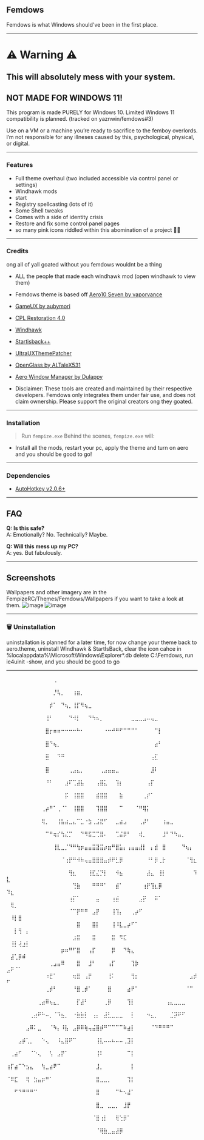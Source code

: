 ## Femdows
Femdows is what Windows should've been in the first place.

---

# ⚠ Warning ⚠
## This will absolutely mess with your system.
## NOT MADE FOR WINDOWS 11!
This program is made PURELY for Windows 10. Limited Windows 11 compatibility is planned. (tracked on yaznwin/femdows#3)

Use on a VM or a machine you’re ready to sacrifice to the femboy overlords.  
I’m not responsible for any illneses caused by this, psychological, physical, or digital.

---

### Features

-  Full theme overhaul (two included accessible via control panel or settings)
-  Windhawk mods
-  start
-  Registry spellcasting (lots of it)
-  Some Shell tweaks
-  Comes with a side of identity crisis
-  Restore and fix some control panel pages
-  so many pink icons riddled within this abomination of a project 🥀🥀
---
### Credits 
ong all of yall goated without you femdows wouldnt be a thing
- ALL the people that made each windhawk mod (open windhawk to view them)
- Femdows theme is based off [Aero10 Seven by vaporvance](https://www.deviantart.com/vaporvance/art/Aero10-for-Windows-10-1903-22H2-909711949) 
- [GameUX by aubymori](https://aubymori.github.io/#!/files/gameux)
- [CPL Restoration 4.0](https://winclassic.net/thread/1779/restoring-control-panel-pages-links)
- [Windhawk](https://windhawk.net)
- [Startisback++](https://www.startisback.com/)
- [UltraUXThemePatcher](https://mhoefs.eu/software_uxtheme.php?lang=en)
- [OpenGlass by ALTaleX531](https://github.com/ALTaleX531/OpenGlass)
- [Aero Window Manager by Dulappy](https://github.com/Dulappy/aero-window-manager)

- Disclaimer:
    These tools are created and maintained by their respective developers. Femdows only integrates them under fair use, and does not claim ownership. Please support the original creators ong they goated.
---

### Installation

> Run `fempize.exe`
Behind the scenes, `fempize.exe` will:
- Install all the mods, restart your pc, apply the theme and turn on aero and you should be good to go!

---

### Dependencies

- [AutoHotkey v2.0.6+](https://www.autohotkey.com/)

---

## FAQ

**Q: Is this safe?**  
A: Emotionally? No. Technically? Maybe.

**Q: Will this mess up my PC?**  
A: yes. But fabulously.

---
## Screenshots
Wallpapers and other imagery are in the FempizeRC/Themes/Femdows/Wallpapers if you want to take a look at them.
![image](https://github.com/user-attachments/assets/43b13672-d289-4c05-8ef7-e6ad10593ce8)
![image](https://github.com/user-attachments/assets/a8d8a8c1-89e7-407f-aae0-98c6ee95d725)

---

### 🗑️ Uninstallation
uninstallation is planned for a later time, 
for now change your theme back to aero.theme, uninstall Windhawk & StartIsBack, clear the icon cahce in %localappdata%\Microsoft\Windows\Explorer\*.db
delete C:\Femdows\, run ie4uinit -show, and you should be good to go 

---

⠀⠀⠀⠀⠀⠀⠀⠀⠀⠀⠀⠀⢀⠀⠀⠀⠀⠀⠀⠀⠀⠀⠀⠀⠀⠀⠀⠀⠀⠀⠀⠀⠀⠀⠀⠀⠀⠀⠀⠀⠀⠀⠀⠀⠀⠀⠀⠀⠀⠀⠀⠀⠀⠀⠀
⠀⠀⠀⠀⠀⠀⠀⠀⠀⠀⠀⠀⡘⢧⡀⠀⠀⢰⣶⡀⠀⠀⠀⠀⠀⠀⠀⠀⠀⠀⠀⠀⠀⠀⠀⠀⠀⠀⠀⠀⠀⠀⠀⠀⠀⠀⠀⠀⠀⠀⠀⠀⠀⠀⠀
⠀⠀⠀⠀⠀⠀⠀⠀⠀⠀⠀⡾⠁⠀⠙⢦⡀⢸⡏⠻⢦⣀⠀⠀⠀⠀⠀⠀⠀⠀⠀⠀⠀⠀⠀⠀⠀⠀⠀⠀⠀⠀⠀⠀⠀⠀⠀⠀⠀⠀⠀⠀⠀⠀⠀
⠀⠀⠀⠀⠀⠀⠀⠀⠀⠀⢸⠃⠀⠀⠀⠀⠙⠺⡇⠀⠀⠙⠳⠦⡀⠀⠀⠀⠀⠀⠀⠀⣀⣀⣀⣠⠤⢤⣀⠀⠀⠀⠀⠀⠀⠀⠀⠀⠀⠀⠀⠀⠀⠀⠀
⠀⠀⠀⠀⠀⠀⠀⠀⠀⠀⣿⡖⠶⠶⠒⠒⠒⠒⠓⠂⠀⠀⠀⠀⠀⠐⠒⠚⠛⠋⠉⠉⠉⠁⠀⠀⠀⠀⠉⡇⠀⠀⠀⠀⠀⠀⠀⠀⠀⠀⠀⠀⠀⠀⠀
⠀⠀⠀⠀⠀⠀⠀⠀⠀⠀⣿⠙⢦⡀⠀⠀⠀⠀⠀⠀⠀⠀⠀⠀⠀⠀⠀⠀⠀⠀⠀⠀⠀⠀⠀⠀⠀⠀⣴⠃⠀⠀⠀⠀⠀⠀⠀⠀⠀⠀⠀⠀⠀⠀⠀
⠀⠀⠀⠀⠀⠀⠀⠀⠀⠀⣿⠀⠀⠙⠛⠀⠀⠀⠀⠀⠀⠀⠀⠀⠀⠀⠀⠀⠀⠀⠀⠀⠀⠀⠀⠀⠀⢠⣏⠀⠀⠀⠀⠀⠀⠀⠀⠀⠀⠀⠀⠀⠀⠀⠀
⠀⠀⠀⠀⠀⠀⠀⠀⠀⠀⣿⠀⠀⠀⠀⠀⢀⣠⣄⡀⠀⠀⠀⠀⢀⣠⣤⣤⣀⠀⠀⠀⠀⠀⠀⠀⠀⣸⠇⠀⠀⠀⠀⠀⠀⠀⠀⠀⠀⠀⠀⠀⠀⠀⠀
⠀⠀⠀⠀⠀⠀⠀⠀⠀⠀⠘⠃⠀⠀⠀⣰⠏⢉⣼⣧⠀⠀⠀⢠⣿⣅⠀⠀⢹⡆⠀⠀⠀⠀⠀⠀⢠⡏⠀⠀⠀⠀⠀⠀⠀⠀⠀⠀⠀⠀⠀⠀⠀⠀⠀
⠀⠀⠀⠀⠀⠀⠀⠀⠀⠀⠀⠀⠀⠀⠀⡯⠀⢸⣿⣿⠀⠀⠀⣾⣿⣿⠀⠀⠀⣷⠀⠀⠀⠀⠀⢀⡞⠁⠀⠀⠀⠀⠀⠀⠀⠀⠀⠀⠀⠀⠀⠀⠀⠀⠀
⠀⠀⠀⠀⠀⠀⠀⠀⠀⢀⡴⠛⠁⢀⠈⠁⠀⢸⣿⣿⠀⠀⠀⢹⣿⣿⠀⠀⠀⠉⠀⠀⠀⠈⠛⢿⡅⠀⠀⠀⠀⠀⠀⠀⠀⠀⠀⠀⠀⠀⠀⠀⠀⠀⠀
⠀⠀⠀⠀⠀⠀⠀⠀⠀⢿⡀⠀⠀⢸⣧⣴⣀⣄⠉⣁⠐⣳⢀⣨⣟⠋⠀⠀⣀⣴⣠⠀⠀⠀⢀⡼⠃⠀⠀⠀⢰⣤⣀⠀⠀⠀⠀⠀⠀⠀⠀⠀⠀⠀⠀
⠀⠀⠀⠀⠀⠀⠀⠀⠀⠀⠉⠛⢶⡎⢳⣌⡉⠀⠀⠙⠻⣯⣉⢉⣿⠄⠀⠀⢉⣬⡿⠃⠀⠀⢾⡀⠀⠀⠀⠀⣸⠃⠙⠳⣤⡀⠀⠀⠀⠀⠀⠀⠀⠀⠀
⠀⠀⠀⠀⠀⠀⠀⠀⠀⠀⠀⠀⢸⣇⣀⡈⠙⠛⢳⡶⣤⣤⣭⣽⣭⡴⣶⠛⣿⣥⡄⢠⣤⣤⣼⡇⠀⡄⣾⠀⣿⠀⠀⠀⠀⠙⢦⡄⠀⠀⠀⠀⠀⠀⠀
⠀⠀⠀⠀⠀⠀⠀⠀⠀⠀⠀⠀⠀⠀⠈⢰⡟⠛⠺⠷⢤⣤⣿⣿⣿⣤⡾⠟⣃⡿⠀⠀⠀⠀⠀⠀⠘⠃⡿⢀⡗⠀⠀⠀⠀⠀⠈⢻⣆⠀⠀⠀⠀⠀⠀
⠀⠀⠀⠀⠀⠀⠀⠀⠀⠀⠀⠀⠀⠀⠀⠀⢻⣆⠀⠀⠀⢸⣏⣌⡙⡇⠀⠀⠺⣦⠀⠀⠀⠀⠀⠀⣼⣄⠀⢸⡇⠀⠀⠀⠀⠀⠀⠀⠹⣇⠀⠀⠀⠀⠀
⠀⠀⠀⠀⠀⠀⠀⠀⠀⠀⠀⠀⠀⠀⠀⠀⠀⢙⣷⠀⠀⠀⠛⠛⠛⠁⠀⠀⣾⠁⠀⠀⠀⠀⠀⢰⡟⢹⣆⡿⠀⠀⠀⠀⠀⠀⠀⠀⠀⠹⣆⠀⠀⠀⠀
⠀⠀⠀⠀⠀⠀⠀⠀⠀⠀⠀⠀⠀⠀⠀⠀⢰⡏⠁⠀⠀⠀⠀⣤⠀⠀⠀⢰⣾⠀⠀⠀⠀⠀⣠⡟⠀⠀⠿⠁⠀⠀⠀⠀⠀⠀⠀⠀⠀⠀⢿⡀⠀⠀⠀
⠀⠀⠀⠀⠀⠀⠀⠀⠀⠀⠀⠀⠀⠀⠀⠀⠈⠉⡟⠛⠛⠀⣠⡟⠀⠀⠀⢸⢹⡄⠀⠀⢀⡴⠋⠀⠀⠀⠀⠀⠀⠀⠀⠀⠀⠀⠀⠀⠀⠀⠸⡇⣿⠀⠀
⠀⠀⠀⠀⠀⠀⠀⠀⠀⠀⠀⠀⠀⠀⠀⠀⠀⠀⣿⠀⠀⠀⣿⡇⠀⠀⠀⢸⠸⣇⣀⡴⠋⠁⠀⠀⠀⠀⠀⠀⠀⠀⠀⠀⠀⠀⠀⠀⠀⠀⠀⡇⢻⠀⡄
⠀⠀⠀⠀⠀⠀⠀⠀⠀⠀⠀⠀⠀⠀⠀⠀⠀⣰⣿⠀⠀⠀⣿⠀⠀⠀⠀⣿⠀⠻⣏⠀⠀⠀⠀⠀⠀⠀⠀⠀⠀⠀⠀⠀⠀⠀⠀⠀⠀⠀⢸⡇⢼⣰⡇
⠀⠀⠀⠀⠀⠀⠀⠀⠀⠀⠀⠀⠀⠀⡶⠶⠛⠋⣿⠀⠀⢠⡏⠀⠀⠀⠀⡿⠀⠀⠙⢷⣄⠀⠀⠀⠀⠀⠀⠀⠀⠀⠀⠀⠀⠀⠀⠀⠀⠀⣼⢁⡿⠾⠀
⠀⠀⠀⠀⠀⠀⠀⠀⠀⠀⠀⢀⣠⣤⠿⠀⠀⠀⣿⠀⠀⣸⠃⠀⠀⠀⢠⡏⠀⠀⠀⠀⢹⡷⠀⠀⠀⠀⠀⠀⠀⠀⠀⠀⠀⠀⠀⠀⠀⣠⠟⠈⠁⠀⠀
⠀⠀⠀⠀⠀⠀⠀⠀⠀⠀⠰⣟⠁⠀⠀⠀⠀⢶⣿⠀⢠⡟⠀⠀⠀⠀⢸⠅⠀⠀⠀⠀⢻⡆⠀⠀⠀⠀⠀⠀⠀⠀⠀⠀⠀⠀⠀⣠⡾⠋⠀⠀⠀⠀⠀
⠀⠀⠀⠀⠀⠀⠀⠀⠀⠀⢀⡾⠃⠀⠀⠀⠀⠘⣿⢀⡾⠁⠀⠀⠀⠀⣿⠀⠀⠀⠀⣴⠟⠁⠀⠀⠀⠀⠀⠀⠀⠀⠀⠀⠀⠀⠈⠉⠀⠀⠀⠀⠀⠀⠀
⠀⠀⠀⠀⠀⠀⠀⠀⢀⣴⠿⢦⣄⡀⠀⠀⠀⠀⡏⣼⠃⠀⠀⠀⠀⢀⡿⠀⠀⠀⠀⢹⡇⠀⠀⠀⠀⠀⠀⠀⠀⢠⣄⣀⣀⣀⠀⠀⠀⠀⠀⠀⠀⠀⠀
⠀⠀⠀⠀⠀⠀⢀⣴⠟⠓⠤⡀⠈⠹⣦⡀⠀⠐⣷⣷⡇⠀⢠⡄⠀⣼⣃⣀⣀⣀⠀⠀⡇⠀⠀⠀⠲⣄⡀⠀⠀⠀⣈⡽⠟⠋⠀⠀⠀⠀⠀⠀⠀⠀⠀
⠀⠀⠀⠀⠀⣠⠿⠅⣀⠀⠀⠈⠳⡄⠸⣧⠀⣠⡿⠿⢷⢤⣬⣿⡾⠛⠉⠉⠉⠉⠷⣴⡇⠀⠀⠀⠀⠈⠙⠛⠛⠛⠉⠀⠀⠀⠀⠀⠀⠀⠀⠀⠀⠀⠀
⠀⠀⠀⣠⡾⢁⡀⠀⠀⠑⢄⠀⠀⠸⣄⣿⠟⠉⠀⠀⠀⠀⠀⢸⣇⠤⠤⠦⠤⠤⢀⣹⡇⠀⠀⠀⠀⠀⠀⠀⠀⠀⠀⠀⠀⠀⠀⠀⠀⠀⠀⠀⠀⠀⠀
⠀⢀⣴⠋⠀⠀⠈⠑⢄⠀⠀⢣⠀⣠⡟⠁⠀⠀⠀⠀⠀⠀⠀⢸⠇⠀⠀⠀⠀⠀⠀⠉⡇⠀⠀⠀⠀⠀⠀⠀⠀⠀⠀⠀⠀⠀⠀⠀⠀⠀⠀⠀⠀⠀⠀
⢰⡏⣴⠉⠑⣢⣄⠀⠀⢳⣀⣴⠟⠉⠀⠀⠀⠀⠀⠀⠀⠀⠀⣸⡀⠀⠀⠀⠀⠀⠀⠀⡇⠀⠀⠀⠀⠀⠀⠀⠀⠀⠀⠀⠀⠀⠀⠀⠀⠀⠀⠀⠀⠀⠀
⠈⠿⣏⠀⠀⢿⠀⣳⣤⡶⠛⠁⠀⠀⠀⠀⠀⠀⠀⠀⠀⠀⠀⣿⣀⣀⡀⠀⠀⠀⠀⢹⡇⠀⠀⠀⠀⠀⠀⠀⠀⠀⠀⠀⠀⠀⠀⠀⠀⠀⠀⠀⠀⠀⠀
⠀⠀⠋⠙⠛⠛⠛⠉⠀⠀⠀⠀⠀⠀⠀⠀⠀⠀⠀⠀⠀⠀⠀⣿⠀⠀⠀⠀⠉⠓⠢⣼⠁⠀⠀⠀⠀⠀⠀⠀⠀⠀⠀⠀⠀⠀⠀⠀⠀⠀⠀⠀⠀⠀⠀
⠀⠀⠀⠀⠀⠀⠀⠀⠀⠀⠀⠀⠀⠀⠀⠀⠀⠀⠀⠀⠀⠀⠀⣿⣀⠀⣀⣀⡀⠀⣸⡟⠀⠀⠀⠀⠀⠀⠀⠀⠀⠀⠀⠀⠀⠀⠀⠀⠀⠀⠀⠀⠀⠀⠀
⠀⠀⠀⠀⠀⠀⠀⠀⠀⠀⠀⠀⠀⠀⠀⠀⠀⠀⠀⠀⠀⠀⠈⣿⢰⡇⠀⠀⢿⢑⡿⠁⠀⠀⠀⠀⠀⠀⠀⠀⠀⠀⠀⠀⠀⠀⠀⠀⠀⠀⠀⠀⠀⠀⠀
⠀⠀⠀⠀⠀⠀⠀⠀⠀⠀⠀⠀⠀⠀⠀⠀⠀⠀⠀⠀⠀⠀⠀⠈⢿⣷⣀⣤⣼⡿⠀⠀⠀⠀⠀⠀⠀⠀⠀⠀⠀⠀⠀⠀⠀⠀⠀⠀⠀⠀⠀⠀⠀⠀⠀

